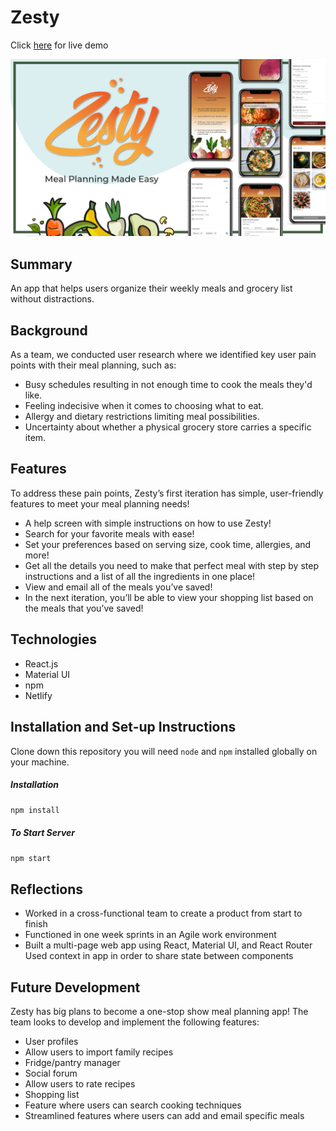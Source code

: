 # Zesty 

<p>Click <a target="_blank" rel="noopener noreferrer" href="https://zesty-meal-planner.netlify.app/" title="go to Zesty">here</a> for live demo </p>

<p><a target="_blank" rel="noopener noreferrer" href="https://zesty-meal-planner.netlify.app/" title="go to Zesty">
  <img src="https://raw.githubusercontent.com/Co-Lab-You-Belong-in-Tech/zesty/master/Zesty-img.jpeg" alt="Zesty" style="max-width:100%;">
  </a></p>
  
## Summary

<p>An app that helps users organize their weekly meals and grocery list without distractions. </p>

## Background

<p>As a team, we conducted user research where we identified key user pain points with their meal planning, such as:</p>
<ul>
<li>Busy schedules resulting in not enough time to cook the meals they'd like.</li>
<li>Feeling indecisive when it comes to choosing what to eat.</li>
<li>Allergy and dietary restrictions limiting meal possibilities.</li>
<li>Uncertainty about whether a physical grocery store carries a specific item.</li>
</ul>

## Features

<p>To address these pain points, Zesty’s first iteration has simple, user-friendly features to meet your meal planning needs!</p>
<ul>
<li>A help screen with simple instructions on how to use Zesty! </li>
<li>Search for your favorite meals with ease!</li>
<li>Set your preferences based on serving size, cook time, allergies, and more!</li>
<li>Get all the details you need to make that perfect meal with step by step instructions and a list of all the ingredients in one place!</li>
<li>View and email all of the meals you’ve saved!</li>
<li>In the next iteration, you’ll be able to view your shopping list based on the meals that you’ve saved!</li>
</ul>

## Technologies
<ul>
  <li>React.js</li>
  <li>Material UI</li>
  <li>npm</li>
  <li>Netlify</li>
</ul>

## Installation and Set-up Instructions
 <p>Clone down this repository you will need <code>node</code> and <code>npm</code> installed globally on your machine.</p>
 
##### Installation
 <p><code>npm install</code></p>
 
##### To Start Server
 <p><code>npm start</code></p>
 
## Reflections
<ul>
<li>Worked in a cross-functional team to create a product from start to finish </li>
<li>Functioned in one week sprints in an Agile work environment </li>
<li>Built a multi-page web app using React, Material UI, and React Router Used context in app in order to share state between components </li>
</ul>

## Future Development

<p>Zesty has big plans to become a one-stop show meal planning app! The team looks to develop and implement the following features:</>
<ul>
<li>User profiles</li>
<li>Allow users to import family recipes</li>
<li>Fridge/pantry manager</li>
<li>Social forum</li>
<li>Allow users to rate recipes</li>
<li>Shopping list</li>
<li>Feature where users can search cooking techniques</li>
 <li>Streamlined features where users can add and email specific meals</li>
</ul>

